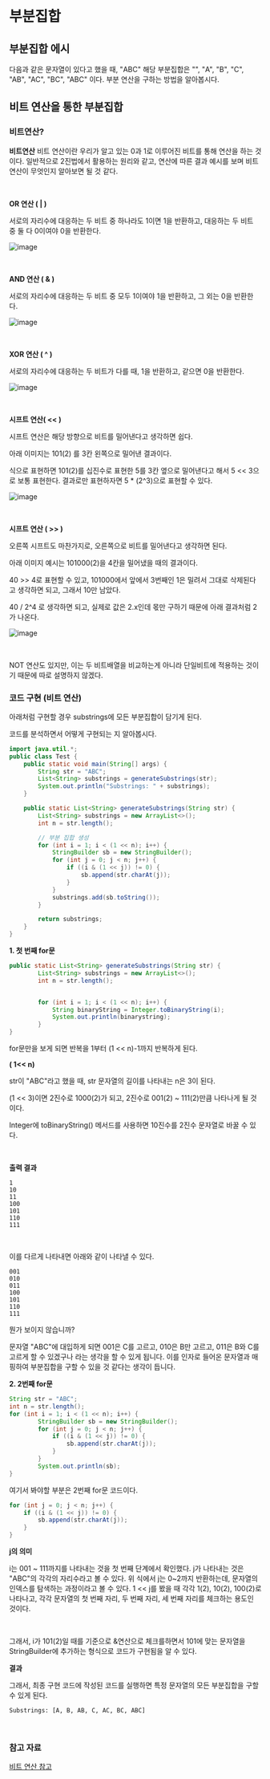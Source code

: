 # 부분집합

## 부분집합 에시

다음과 같은 문자열이 있다고 했을 때, "ABC"
해당 부분집합은
"", "A", "B", "C", "AB", "AC", "BC", "ABC" 이다.
부분 연산을 구하는 방법을 알아봅시다.

## 비트 연산을 통한 부분집합

### 비트연산?

**비트연산**
비트 연산이란 우리가 알고 있는 0과 1로 이루어진 비트를 통해 연산을 하는 것이다.
일반적으로 2진법에서 활용하는 원리와 같고, 연산에 따른 결과 예시를 보며 비트 연산이 무엇인지 알아보면 될 것 같다.

<br>

**OR 연산 ( | )**

서로의 자리수에 대응하는 두 비트 중 하나라도 1이면 1을 반환하고, 대응하는 두 비트 중 둘 다 0이여야 0을 반환한다.

![image](https://github.com/ganjisriver/Algorithm/assets/109566855/9da1d4d7-e8c1-4d74-9065-d179729f63a5)

<br>

**AND 연산 ( & )**

서로의 자리수에 대응하는 두 비트 중 모두 1이여야 1을 반환하고, 그 외는 0을 반환한다.

![image](https://github.com/ganjisriver/Algorithm/assets/109566855/d0d85e1f-8454-4806-a7ea-0f11c1ec7710)

<br>

**XOR 연산 ( ^ )**

서로의 자리수에 대응하는 두 비트가 다를 때, 1을 반환하고, 같으면 0을 반환한다.

![image](https://github.com/ganjisriver/Algorithm/assets/109566855/2d236f82-a88c-4f51-a6c9-c5ec71c907ae)

<br>

**시프트 연산( << )**

시프트 연산은 해당 방향으로 비트를 밀어낸다고 생각하면 쉽다. 

아래 이미지는 101(2) 를 3칸 왼쪽으로 밀어낸 결과이다.

식으로 표현하면 101(2)를 십진수로 표현한 5를 3칸 옆으로 밀어낸다고 해서 5 << 3으로 보통 표현한다. 결과로만 표현하자면 5 * (2^3)으로 표현할 수 있다.

![image](https://github.com/ganjisriver/Algorithm/assets/109566855/84934c21-927d-43ae-846b-04f395c8030f)

<br>

**시프트 연산 ( >> )**

오른쪽 시프트도 마찬가지로, 오른쪽으로 비트를 밀어낸다고 생각하면 된다.

아래 이미지 예시는 101000(2)을 4칸을 밀어냈을 때의 결과이다.

40 >> 4로 표현할 수 있고, 101000에서 앞에서 3번째인 1은 밀려서 그대로 삭제된다고 생각하면 되고, 그래서 10만 남았다.

40 / 2^4 로 생각하면 되고, 실제로 값은 2.x인데 몫만 구하기 때문에 아래 결과처럼 2가 나온다.

![image](https://github.com/ganjisriver/Algorithm/assets/109566855/4607fdd6-955f-462c-b443-efc4a987e1d4)

<br>

NOT 연산도 있지만, 이는 두 비트배열을 비교하는게 아니라 단일비트에 적용하는 것이기 때문에 따로 설명하지 않겠다.

### 코드 구현 (비트 연산)

아래처럼 구현할 경우  substrings에 모든 부분집합이 담기게 된다.

코드를 분석하면서 어떻게 구현되는 지 알아봅시다.

```java
import java.util.*;
public class Test {
    public static void main(String[] args) {
        String str = "ABC";
        List<String> substrings = generateSubstrings(str);
        System.out.println("Substrings: " + substrings);
    }

    public static List<String> generateSubstrings(String str) {
        List<String> substrings = new ArrayList<>();
        int n = str.length();

        // 부분 집합 생성
        for (int i = 1; i < (1 << n); i++) {
            StringBuilder sb = new StringBuilder();
            for (int j = 0; j < n; j++) {
                if ((i & (1 << j)) != 0) {
                    sb.append(str.charAt(j));
                }
            }
            substrings.add(sb.toString());
        }

        return substrings;
    }
}
```

**1. 첫 번째 for문**

```java
public static List<String> generateSubstrings(String str) {
        List<String> substrings = new ArrayList<>();
        int n = str.length();


        for (int i = 1; i < (1 << n); i++) {
            String binaryString = Integer.toBinaryString(i);
            System.out.println(binarystring);
        }
}
```

for문만을 보게 되면 반복을 1부터 (1 << n)-1까지 반복하게 된다.

**( 1<< n)**

str이 "ABC"라고 했을 때, str 문자열의 길이를 나타내는 n은 3이 된다.

(1 << 3)이면 2진수로 1000(2)가 되고, 2진수로 001(2) ~ 111(2)만큼 나타나게 될 것이다.

Integer에 toBinaryString() 메서드를 사용하면 10진수를 2진수 문자열로 바꿀 수 있다.

<br>

**출력 결과** 

```textile
1
10
11
100
101
110
111 
```

<br>

이를 다르게 나타내면 아래와 같이 나타낼 수 있다.

```context
001
010
011
100
101
110
111
```

뭔가 보이지 않습니까?

문자열 "ABC"에 대입하게 되면 001은 C를 고르고, 010은 B만 고르고, 011은 B와 C를 고르게 할 수 있겠구나 라는 생각을 할 수 있게 됩니다. 이를 인자로 들어온 문자열과 매핑하여 부분집합을 구할 수 있을 것 같다는 생각이 듭니다.

**2. 2번째 for문**

```java
String str = "ABC";
int n = str.length();
for (int i = 1; i < (1 << n); i++) {
        StringBuilder sb = new StringBuilder();
        for (int j = 0; j < n; j++) {
            if ((i & (1 << j)) != 0) {
                sb.append(str.charAt(j));
            }
        }
        System.out.println(sb);
}
```

여기서 봐야할 부분은 2번째 for문 코드이다.

```java
for (int j = 0; j < n; j++) {
    if ((i & (1 << j)) != 0) {
        sb.append(str.charAt(j));
    }
}
```

**j의 의미**

i는 001 ~ 111까지를 나타내는 것을 첫 번째 단계에서 확인했다.
j가 나타내는 것은 "ABC"의 각각의 자리수라고 볼 수 있다.
위 식에서 j는 0~2까지 반환하는데, 문자열의 인덱스를 탐색하는 과정이라고 볼 수 있다.
1 << j를 봤을 때 각각 1(2), 10(2), 100(2)로 나타나고, 각각 문자열의 첫 번째 자리, 두 번째 자리, 세 번째 자리를 체크하는 용도인 것이다.


<br>

그래서, i가 101(2)일 때를 기준으로 &연산으로 체크를하면서 101에 맞는 문자열을 StringBuilder에 추가하는 형식으로 코드가 구현됨을 알 수 있다.



**결과**

그래서, 최종 구현 코드에 작성된 코드를 실행하면 특정 문자열의 모든 부분집합을 구할 수 있게 된다.

```textile
Substrings: [A, B, AB, C, AC, BC, ABC]
```

<br>

### 참고 자료

[비트 연산 참고](https://www.tcpschool.com/c/c_operator_bitwise)